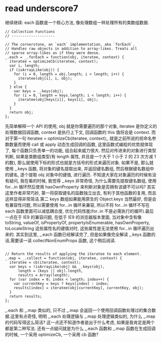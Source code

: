 # read underscore7

继续继续:
each 函数是一个核心方法, 像处理数组一样处理所有的类数组数据.  
```
// Collection Functions
// --------------------

// The cornerstone, an `each` implementation, aka `forEach`.
// Handles raw objects in addition to array-likes. Treats all
// sparse array-likes as if they were dense.
_.each = _.forEach = function(obj, iteratee, context) {
  iteratee = optimizeCb(iteratee, context);
  var i, length;
  if (isArrayLike(obj)) {
    for (i = 0, length = obj.length; i < length; i++) {
      iteratee(obj[i], i, obj);
    }
  } else {
    var keys = _.keys(obj);
    for (i = 0, length = keys.length; i < length; i++) {
      iteratee(obj[keys[i]], keys[i], obj);
    }
  }
  return obj;
};
```
先简单解释一个 API 的使用, obj 就是你需要遍历的那个对象, iteratee 是你定义的处理数据回调函数, context 是执行上下文, 回调函数的 this 值将会是 context. 而对于第一句 iteratee = optimizeCb(iteratee, context);, 就是之前所说的视命名参数数量而使用 call 或 apply 动态生成回调的函数, 这里函数式编程的优势就体现了, 每个函数只负责单一的功能, 组合起来威力很大.
然后对传进来的对象进行类型判断, 如果是类数组类型(有 length 属性, 并且是一个大于 1 小于 2 的 23 次方减 1 的数), 那么就使用下标的形式也就是方括号的形式来遍历对象. 如果不是, 那么就使用
_.keys 函数, 将对象的键名提取出来, 并返回键名数组, 然后根据键名数组中的键名, 逐个提取 obj 对象中的键值, 进行遍历.
不知道大家在对象遍历的时候有没有疑问, 我在看的时候, 我觉得 _.keys 非常奇怪, 为什么需要先提取键名数组, 使用 for...in 循环然后使用 hasOwnProperty 来判断对象是否拥有该键不可以吗?
其实这里作者非常巧妙, 第一将获取键名的函数独立出去, 有利于其他函数的复用, 而且这样显得非常简洁.第二 keys 数组如果能用原生的 Object.keys 当然最好, 但是会有兼容性问题, 所以需要使用
for...in 循环来兼容, 所以不将 for...in 循环不写在 each 函数里面可以减低耦合度, 优化代码性能(for..in 不是必需执行的循环).最后一点在于 IE9 的兼容问题, 在低于 IE9 的浏览器版本里面,
当对象中含有像 toString, valueOf, isPropertyOf, propertyIsEnumerable, hasOwnProperty, toLocaleString 这些属性名的键值对时, 这些属性是无法使用 for...in 循环遍历出来的.
其实到这里, _.each 函数已经解读完了, 但是如果像完全解读 _.keys 函数的话,需要读一读 collectNonEnumProps 函数, 这个稍后阅读.

```

// Return the results of applying the iteratee to each element.
_.map = _.collect = function(obj, iteratee, context) {
  iteratee = cb(iteratee, context);
  var keys = !isArrayLike(obj) && _.keys(obj),
      length = (keys || obj).length,
      results = Array(length);
  for (var index = 0; index < length; index++) {
    var currentKey = keys ? keys[index] : index;
    results[index] = iteratee(obj[currentKey], currentKey, obj);
  }
  return results;
};
```
_.each 和 _.map 类似的, 只不过 _.map 会返回一个使用回调函数处理过的集合数据.这里有点奇怪, 明明 _.each 处理逻辑与 _.map 处理逻辑类似的, 为什么 _.map 的代码写得这么简洁?
这一点还不知道作者是出于什么考虑, 如果是我肯定是两个都是第二种写法.
还有一点疑问就是为什么 _.each 函数和 _.map 函数在生成回调的时候, 一个采用 optimizeCb, 一个采用 cb 函数?
